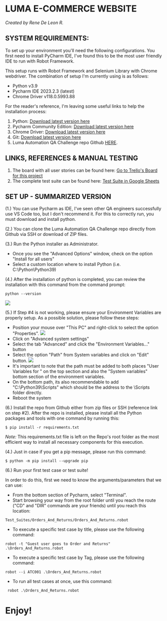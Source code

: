 # **LUMA E-COMMERCE WEBSITE**
 *Created by Rene De Leon R.*



## **SYSTEM REQUIREMENTS:**

To set up your environment you'll need the following configurations. You first need to install PyCharm IDE, I've found this to be the most user friendly IDE to run with Robot Framework.

This setup runs with Robot Framework and Selenium Library with Chrome webdriver. The combination of setup I'm currently using is as follows:
- Python v3.9
- Pycharm IDE 2023.2.3 (latest)
- Chrome Driver v118.0.5993.88

For the reader's reference, I'm leaving some useful links to help the installation process:
1. Python: [Download latest version here](https://www.python.org/downloads/)
2. Pycharm Community Edition: [Download latest version here](https://www.jetbrains.com/pycharm/download/)
3. Chrome Driver: [Download latest version here](https://googlechromelabs.github.io/chrome-for-testing/)
4. Git: [Download latest version here](https://git-scm.com/downloads)
5. Luma Automation QA Challenge repo Github [HERE](https://github.com/Rene152005/Luma_Automation_QAChallenge).

## **LINKS, REFERENCES & MANUAL TESTING**
1. The board with all user stories can be found here: [Go to Trello's Board for this project](https://trello.com/b/jOqTPdPm/rene-de-leons-qa-challenge)
2. The complete test suite can be found here: [Test Suite in Google Sheets](https://docs.google.com/spreadsheets/d/115zRcR73_6-lYKnc-2P7PYC2c-QHvUgwGR-saxP5b48/edit#gid=61291363)

## **SET UP - SUMMARIZED VERSION**
(1.) You can use Pycharm as IDE, I've seen other QA engineers successfully use VS Code too, but I don't recommend it. For this to correctly run, you must download and install python.

(2.) You can clone the Luma Automation QA Challenge repo directly from Github via SSH or download of ZIP files.

(3.) Run the Python installer as Administrator.
* Once you see the "Advanced Options" window, check on the option "Install for all users"
* Select a custom location where to install Python (i.e. C:\Python\Python39)

(4.) After the installation of python is completed, you can review the installation with this command from the command prompt:
```
python --version
```
![](C:\Users\rened\PycharmProjects\Luma_Automation_QAChallenge\Resources\Files\pythonVersion.png)

(5.) If Step #4 is not working, please ensure your Environment Variables are properly setup. As a possible solution, please follow these steps:
* Position your mouse over "This PC" and right-click to select the option "Properties".
![](C:\Users\rened\PycharmProjects\Luma_Automation_QAChallenge\Resources\Files\MyPC.png)
* Click on "Advanced system settings"
* Select the tab "Advanced" and click the "Environment Variables…" button
* Select the option "Path" from System variables and click on "Edit" button.
![](C:\Users\rened\PycharmProjects\Luma_Automation_QAChallenge\Resources\Files\Environment_Variables.png)
* It's important to note that the path must be added to both places "User Variables for <user>" on the top section and also the "System variables" bottom section of the environment variables.
* On the bottom path, its also recommendable to add "C:\Python39\Scripts" which should be the address to the \Scripts folder directly.
* Reboot the system

(6.) Install the repo from Github either from zip files or SSH (reference link on step #2). After the repo is installed, please install all the Python packages and tools with one command by running this:
```
$ pip install -r requirements.txt
```
*Note:* This requirements.txt file is left on the Repo's root folder as the most efficient way to install all necessary components for this execution.

(4.) Just in case if you get a pip message, please run this command:
```
$ python -m pip install --upgrade pip
```
(6.) Run your first test case or test suite!

In order to do this, first we need to know the arguments/parameters that we can use:
* From the bottom section of Pycharm, select "Terminal". 
* Start browsing your way from the root folder until you reach the route ("CD" and "DIR" commands are your friends) until you reach this location:
```
Test_Suites/Orders_And_Returns/Orders_And_Returns.robot
```
* To execute a specific test case by title, please use the following command:
```
robot -t "Guest user goes to Order and Returns" .\Orders_And_Returns.robot
```
* To execute a specific test case by Tag, please use the following command:
```
robot --i ATC001 .\Orders_And_Returns.robot
```
* To run all test cases at once, use this command:
```
 robot .\Orders_And_Returns.robot
```
# Enjoy!